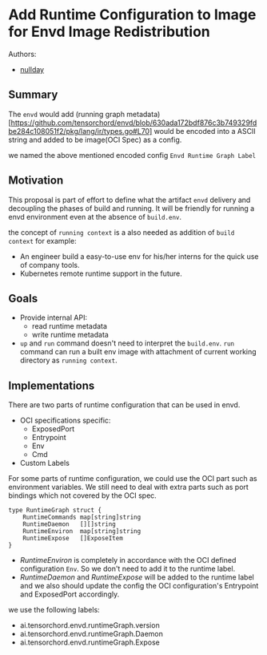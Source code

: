 # Add Runtime Configuration to Image for Envd Image Redistribution
Authors:
- [nullday](https://github.com/aseaday)

## Summary

The `envd` would add (running graph metadata)[https://github.com/tensorchord/envd/blob/630ada172bdf876c3b749329fdbe284c108051f2/pkg/lang/ir/types.go#L70] would be encoded into a ASCII string and added to be image(OCI Spec) as a config. 

we named the above mentioned encoded config `Envd Runtime Graph Label`

## Motivation

This proposal is part of effort to define what the artifact `envd` delivery and decoupling the phases of build and running. It will be friendly for running a envd environment even at the absence of `build.env`.

the concept of `running context` is a also needed as addition of `build context` for example:

- An engineer build a easy-to-use env for his/her interns for the quick use of company tools.
- Kubernetes remote runtime support in the future.

## Goals
- Provide internal API:
    - read runtime metadata
    - write runtime metadata
- `up` and `run` command doesn't need to interpret the `build.env`. `run` command can run a built env image with attachment of current working directory as `running context`.

## Implementations

There are two parts of runtime configuration that can be used in envd.
- OCI specifications specific:
    - ExposedPort
    - Entrypoint
    - Env
    - Cmd
- Custom Labels

For some parts of runtime configuration, we could use the OCI part such as environment variables. We still need to deal with extra parts such as port bindings which not covered by the OCI spec.

```golang
type RuntimeGraph struct {
	RuntimeCommands map[string]string
	RuntimeDaemon   [][]string
	RuntimeEnviron  map[string]string
	RuntimeExpose   []ExposeItem
}
```

- *RuntimeEnviron* is completely in accordance with the OCI defined configuration `Env`. So we don't need to add it to the runtime label.
- *RuntimeDaemon* and *RuntimeExpose* will be added to the runtime label and we also should update the config the OCI configuration's Entrypoint and ExposedPort accordingly.

we use the following labels:

- ai.tensorchord.envd.runtimeGraph.version
- ai.tensorchord.envd.runtimeGraph.Daemon
- ai.tensorchord.envd.runtimeGraph.Expose
